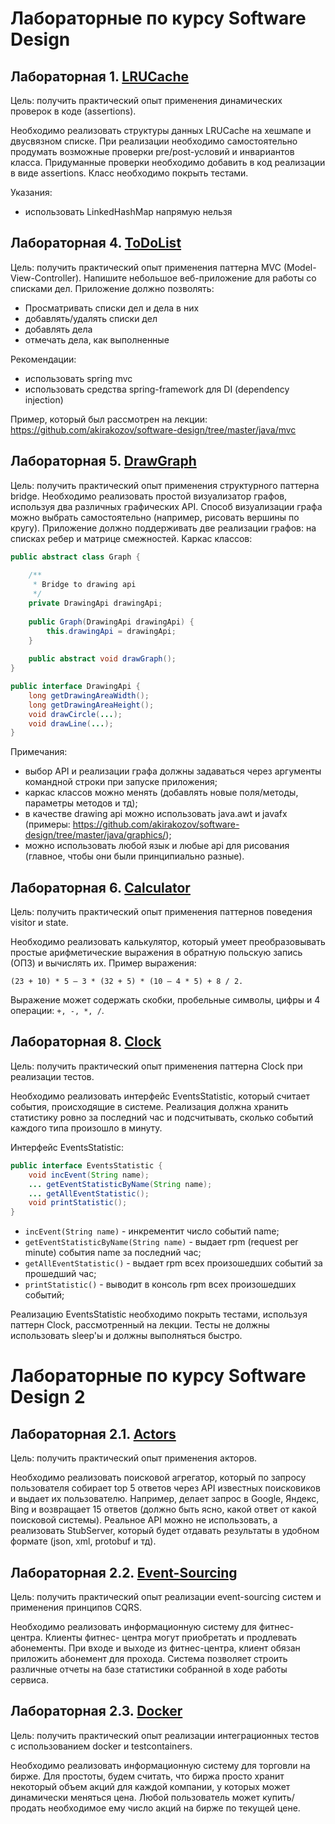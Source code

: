 # Лабораторные по курсу Software Design

## Лабораторная 1. [LRUCache](Lab1-LRUCache)

Цель: получить практический опыт применения динамических проверок в коде (assertions).

Необходимо реализовать структуры данных LRUCache на хешмапе и двусвязном списке. При реализации необходимо самостоятельно продумать возможные проверки pre/post-условий и инвариантов класса. Придуманные проверки необходимо добавить в код реализации в виде assertions. Класс необходимо покрыть тестами.

Указания:
+	использовать LinkedHashMap напрямую нельзя


## Лабораторная 4. [ToDoList](Lab4-ToDoList)

Цель: получить практический опыт применения паттерна MVC (Model-View-Controller).
Напишите небольшое веб-приложение для работы со списками дел. Приложение должно позволять:
+ Просматривать списки дел и дела в них
+ добавлять/удалять списки дел
+ добавлять дела
+ отмечать дела, как выполненные

Рекомендации:
+ использовать spring mvc
+ использовать средства spring-framework для DI (dependency injection)

Пример, который был рассмотрен на лекции:
https://github.com/akirakozov/software-design/tree/master/java/mvc


## Лабораторная 5. [DrawGraph](Lab5-DrawGraph)

Цель: получить практический опыт применения структурного паттерна bridge.
Необходимо реализовать простой визуализатор графов, используя два различных графических API. Способ визуализации графа можно выбрать самостоятельно (например, рисовать вершины по кругу). Приложение должно поддерживать две реализации графов: на списках ребер и матрице смежностей. Каркас классов:

```java
public abstract class Graph {
    
    /**
     * Bridge to drawing api
     */
    private DrawingApi drawingApi;
    
    public Graph(DrawingApi drawingApi) { 
        this.drawingApi = drawingApi;   
    }    
    
    public abstract void drawGraph();
}

public interface DrawingApi { 
    long getDrawingAreaWidth(); 
    long getDrawingAreaHeight(); 
    void drawCircle(...); 
    void drawLine(...);
}
```

Примечания:
+	выбор API и реализации графа должны задаваться через аргументы командной строки при запуске приложения;
+	каркас классов можно менять (добавлять новые поля/методы, параметры методов и тд);
+	в качестве drawing api можно использовать java.awt и javafx (примеры: https://github.com/akirakozov/software-design/tree/master/java/graphics/);
+	можно использовать любой язык и любые api для рисования (главное, чтобы они были принципиально разные).


## Лабораторная 6. [Calculator](Lab6-Calculator)

Цель: получить практический опыт применения паттернов поведения visitor и state.

Необходимо реализовать калькулятор, который умеет преобразовывать простые арифметические выражения в обратную польскую
запись (ОПЗ) и вычислять их. Пример выражения:

```
(23 + 10) * 5 – 3 * (32 + 5) * (10 – 4 * 5) + 8 / 2.
```

Выражение может содержать скобки, пробельные символы, цифры и 4 операции: ``+, -, *, /``.


## Лабораторная 8. [Clock](Lab8-Clock)

Цель: получить практический опыт применения паттерна Clock при реализации тестов.

Необходимо реализовать интерфейс EventsStatistic, который считает события, происходящие в системе. Реализация должна хранить статистику ровно за последний час и подсчитывать, сколько событий каждого типа произошло в минуту. 

Интерфейс EventsStatistic:

```java
public interface EventsStatistic {
    void incEvent(String name);    
    ... getEventStatisticByName(String name);    
    ... getAllEventStatistic();
    void printStatistic();
}
```

+ ``incEvent(String name)`` - инкрементит число событий name;
+ ``getEventStatisticByName(String name)`` - выдает rpm (request per minute) события name за последний час;
+ ``getAllEventStatistic()`` - выдает rpm всех произошедших событий за прошедший час;
+ ``printStatistic()`` - выводит в консоль rpm всех произошедших событий;

Реализацию EventsStatistic необходимо покрыть тестами, используя паттерн Clock, рассмотренный на лекции. Тесты не должны использовать sleep'ы и должны выполняться быстро.

# Лабораторные по курсу Software Design 2

## Лабораторная 2.1. [Actors](Lab2.1-Actors)

Цель: получить практический опыт применения акторов.

Необходимо реализовать поисковой агрегатор, который по запросу пользователя собирает
top 5 ответов через API известных поисковиков и выдает их пользователю. Например, делает
запрос в Google, Яндекс, Bing и возвращает 15 ответов (должно быть ясно, какой ответ от какой
поисковой системы). Реальное API можно не использовать, а реализовать StubServer, который
будет отдавать результаты в удобном формате (json, xml, protobuf и тд).

## Лабораторная 2.2. [Event-Sourcing](Lab2.2-EventSourcing)

Цель: получить практический опыт реализации event-sourcing систем и применения принципов
CQRS.

Необходимо реализовать информационную систему для фитнес-центра. Клиенты фитнес-
центра могут приобретать и продлевать абонементы. При входе и выходе из фитнес-центра,
клиент обязан приложить абонемент для прохода. Система позволяет строить различные
отчеты на базе статистики собранной в ходе работы сервиса.

## Лабораторная 2.3. [Docker](Lab2.3-Docker)

Цель: получить практический опыт реализации интеграционных тестов с использованием
docker и testcontainers.

Необходимо реализовать информационную систему для торговли на бирже. Для простоты,
будем считать, что биржа просто хранит некоторый объем акций для каждой компании, у
которых может динамически меняться цена. Любой пользователь может купить/продать
необходимое ему число акций на бирже по текущей цене.
